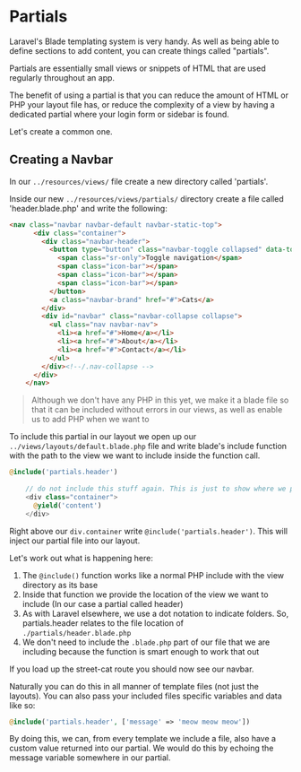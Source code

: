 # Partials

Laravel's Blade templating system is very handy. As well as being able to define sections to add content, you can create things called "partials".

Partials are essentially small views or snippets of HTML that are used regularly throughout an app.

The benefit of using a partial is that you can reduce the amount of HTML or PHP your layout file has, or reduce the complexity of a view by having a dedicated partial where your login form or sidebar is found.

Let's create a common one.

## Creating a Navbar

In our ```../resources/views/``` file create a new directory called 'partials'.

Inside our new ```../resources/views/partials/``` directory create a file called 'header.blade.php' and write the following:

```html
<nav class="navbar navbar-default navbar-static-top">
      <div class="container">
        <div class="navbar-header">
          <button type="button" class="navbar-toggle collapsed" data-toggle="collapse" data-target="#navbar" aria-expanded="false" aria-controls="navbar">
            <span class="sr-only">Toggle navigation</span>
            <span class="icon-bar"></span>
            <span class="icon-bar"></span>
            <span class="icon-bar"></span>
          </button>
          <a class="navbar-brand" href="#">Cats</a>
        </div>
        <div id="navbar" class="navbar-collapse collapse">
          <ul class="nav navbar-nav">
            <li><a href="#">Home</a></li>
            <li><a href="#">About</a></li>
            <li><a href="#">Contact</a></li>
          </ul>
        </div><!--/.nav-collapse -->
      </div>
    </nav>
```

> Although we don't have any PHP in this yet, we make it a blade file so that it can be included without errors in our views, as well as enable us to add PHP when we want to

To include this partial in our layout we open up our ```../views/layouts/default.blade.php``` file and write blade's include function with the path to the view we want to include inside the function call.

```php
@include('partials.header')
    
    // do not include this stuff again. This is just to show where we put the partial. Above your div.container
    <div class="container">
      @yield('content')
    </div>
```

Right above our ```div.container``` write ```@include('partials.header')```. This will inject our partial file into our layout.

Let's work out what is happening here:

1. The ```@include()``` function works like a normal PHP include with the view directory as its base
2. Inside that function we provide the location of the view we want to include (In our case a partial called header)
3. As with Laravel elsewhere, we use a dot notation to indicate folders. So, partials.header relates to the file location of ```./partials/header.blade.php```
4. We don't need to include the ```.blade.php``` part of our file that we are including because the function is smart enough to work that out

If you load up the street-cat route you should now see our navbar.

Naturally you can do this in all manner of template files (not just the layouts). You can also pass your included files specific variables and data like so:

```php
@include('partials.header', ['message' => 'meow meow meow'])
```

By doing this, we can, from every template we include a file, also have a custom value returned into our partial. We would do this by echoing the message variable somewhere in our partial.
